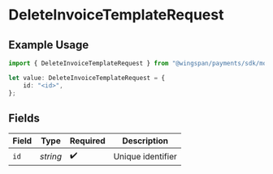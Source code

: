 # DeleteInvoiceTemplateRequest

## Example Usage

```typescript
import { DeleteInvoiceTemplateRequest } from "@wingspan/payments/sdk/models/operations";

let value: DeleteInvoiceTemplateRequest = {
    id: "<id>",
};
```

## Fields

| Field              | Type               | Required           | Description        |
| ------------------ | ------------------ | ------------------ | ------------------ |
| `id`               | *string*           | :heavy_check_mark: | Unique identifier  |